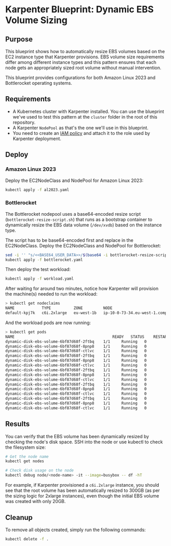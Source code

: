 # Karpenter Blueprint: Dynamic EBS Volume Sizing

## Purpose

This blueprint shows how to automatically resize EBS volumes based on the EC2 instance type that Karpenter provisions. EBS volume size requirements differ among different instance types and this pattern ensures that each node gets an appropriately sized root volume without manual intervention.

This blueprint provides configurations for both Amazon Linux 2023 and Bottlerocket operating systems.

## Requirements

* A Kubernetes cluster with Karpenter installed. You can use the blueprint we've used to test this pattern at the `cluster` folder in the root of this repository.
* A Karpenter `NodePool` as that's the one we'll use in this blueprint. 
* You need to create an [IAM policy](iam-policy.yaml) and attach it to the role used by Karpenter deployment. 

## Deploy

### Amazon Linux 2023

Deploy the EC2NodeClass and NodePool for Amazon Linux 2023:

```sh
kubectl apply -f al2023.yaml
```

### Bottlerocket

The Bottlerocket nodepool uses a base64-encoded resize script (`bottlerocket-resize-script.sh`) that runs as a bootstrap container to dynamically resize the EBS data volume (`/dev/xvdb`) based on the instance type. 

The script has to be base64-encoded first and replace in the EC2NodeClass. Deploy the EC2NodeClass and NodePool for Bottlerocket:

```sh
sed -i '' "s/<<BASE64_USER_DATA>>/$(base64 -i bottlerocket-resize-script.sh | tr -d '\n')/" bottlerocket.yaml
kubectl apply -f bottlerocket.yaml
```

Then deploy the test workload:

```sh
kubectl apply -f workload.yaml
```

After waiting for around two minutes, notice how Karpenter will provision the machine(s) needed to run the workload:

```sh
> kubectl get nodeclaims
NAME            TYPE          ZONE         NODE                                       READY   AGE
default-kpj7k   c6i.2xlarge   eu-west-1b   ip-10-0-73-34.eu-west-1.compute.internal   True    57s
```

And the workload pods are now running:

```sh
> kubectl get pods                                                                                                             
NAME                                           READY   STATUS    RESTARTS   AGE
dynamic-disk-ebs-volume-6bf87d68f-2ftbq    1/1     Running   0          53s
dynamic-disk-ebs-volume-6bf87d68f-8pnp8    1/1     Running   0          53s
dynamic-disk-ebs-volume-6bf87d68f-ctlvc    1/1     Running   0          53s
dynamic-disk-ebs-volume-6bf87d68f-2ftbq    1/1     Running   0          53s
dynamic-disk-ebs-volume-6bf87d68f-8pnp8    1/1     Running   0          53s
dynamic-disk-ebs-volume-6bf87d68f-ctlvc    1/1     Running   0          53s
dynamic-disk-ebs-volume-6bf87d68f-2ftbq    1/1     Running   0          53s
dynamic-disk-ebs-volume-6bf87d68f-8pnp8    1/1     Running   0          53s
dynamic-disk-ebs-volume-6bf87d68f-ctlvc    1/1     Running   0          53s
dynamic-disk-ebs-volume-6bf87d68f-2ftbq    1/1     Running   0          53s
dynamic-disk-ebs-volume-6bf87d68f-8pnp8    1/1     Running   0          53s
dynamic-disk-ebs-volume-6bf87d68f-ctlvc    1/1     Running   0          53s
dynamic-disk-ebs-volume-6bf87d68f-2ftbq    1/1     Running   0          53s
dynamic-disk-ebs-volume-6bf87d68f-8pnp8    1/1     Running   0          53s
dynamic-disk-ebs-volume-6bf87d68f-ctlvc    1/1     Running   0          53s
```

## Results

You can verify that the EBS volume has been dynamically resized by checking the node's disk space. SSH into the node or use kubectl to check the filesystem size:

```sh
# Get the node name
kubectl get nodes

# Check disk usage on the node
kubectl debug node/<node-name> -it --image=busybox -- df -hT
```

For example, if Karpenter provisioned a `c6i.2xlarge` instance, you should see that the root volume has been automatically resized to 300GB (as per the sizing logic for 2xlarge instances), even though the initial EBS volume was created with only 20GB.

## Cleanup

To remove all objects created, simply run the following commands:

```sh
kubectl delete -f .
```